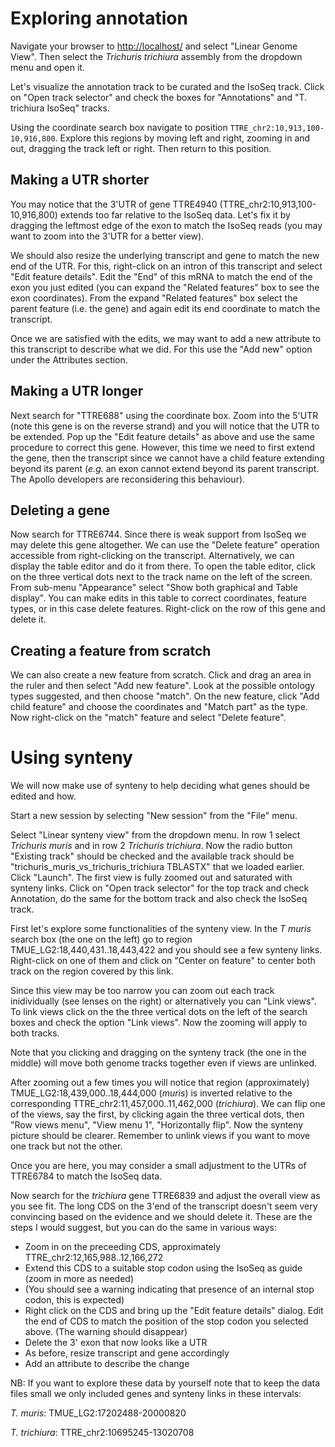 # Exploring annotation 

Navigate your browser to [http://localhost/](http://localhost/) and select
"Linear Genome View". Then select the *Trichuris trichiura* assembly from the
dropdown menu and open it.

Let's visualize the annotation track to be curated and the IsoSeq track. Click
on "Open track selector" and check the boxes for "Annotations" and "T.
trichiura IsoSeq" tracks.

Using the coordinate search box navigate to position
`TTRE_chr2:10,913,100-10,916,800`. Explore this regions by moving left and
right, zooming in and out, dragging the track left or right. Then return to
this position.

## Making a UTR shorter

You may notice that the 3'UTR of gene TTRE4940
(TTRE_chr2:10,913,100-10,916,800) extends too far relative to the IsoSeq data.
Let's fix it by dragging the leftmost edge of the exon to match the IsoSeq
reads (you may want to zoom into the 3'UTR for a better view). 

We should also resize the underlying transcript and gene to match the new end
of the UTR. For this, right-click on an intron of this transcript and select
"Edit feature details".  Edit the "End" of this mRNA to match the end of the
exon you just edited (you can expand the "Related features" box to see the exon
coordinates).  From the expand "Related features" box select the parent feature
(i.e. the gene) and again edit its end coordinate to match the transcript. 

Once we are satisfied with the edits, we may want to add a new attribute to
this transcript to describe what we did. For this use the "Add new" option
under the Attributes section.

## Making a UTR longer

Next search for "TTRE688" using the coordinate box. Zoom into the 5'UTR (note
this gene is on the reverse strand) and you will notice that the UTR to be
extended. Pop up the "Edit feature details" as above and use the same procedure
to correct this gene. However, this time we need to first extend the gene, then
the transcript since we cannot have a child feature extending beyond its parent
(*e.g.* an exon cannot extend beyond its parent transcript. The Apollo
developers are reconsidering this behaviour).

## Deleting a gene

Now search for TTRE6744. Since there is weak support from IsoSeq we may delete
this gene altogether. We can use the "Delete feature" operation accessible from
right-clicking on the transcript. Alternatively, we can display the table
editor and do it from there. To open the table editor, click on the three
vertical dots next to the track name on the left of the screen. From sub-menu
"Appearance" select "Show both graphical and Table display". You can make edits
in this table to correct coordinates, feature types, or in this case delete
features. Right-click on the row of this gene and delete it.

## Creating a feature from scratch

We can also create a new feature from scratch.  Click and drag an area in the
ruler and then select "Add new feature". Look at the possible ontology types
suggested, and then choose "match". On the new feature, click "Add child
feature" and choose the coordinates and "Match part" as the type. Now
right-click on the "match" feature and select "Delete feature".

# Using synteny

We will now make use of synteny to help deciding what genes should be edited
and how.

Start a new session by selecting "New session" from the "File" menu.

Select "Linear synteny view" from the dropdown menu. In row 1 select *Trichuris muris*
and in row 2 *Trichuris trichiura*. Now the radio button "Existing track"
should be checked and the available track should be
"trichuris_muris_vs_trichuris_trichiura TBLASTX" that we loaded earlier. Click "Launch".
The first view is fully zoomed out and saturated with synteny links. Click on
"Open track selector" for the top track and check Annotation, do the same for
the bottom track and also check the IsoSeq track.

First let's explore some functionalities of the synteny view. In the *T muris*
search box (the one on the left) go to region TMUE_LG2:18,440,431..18,443,422
and you should see a few synteny links. Right-click on one of them and click on
"Center on feature" to center both track on the region covered by this link. 

Since this view may be too narrow you can zoom out each track inidividually
(see lenses on the right) or alternatively you can "Link views". To link views
click on the the three vertical dots on the left of the search boxes and check
the option "Link views". Now the zooming will apply to both tracks. 

Note that you clicking and dragging on the synteny track (the one in the
middle) will move both genome tracks together even if views are unlinked.

After zooming out a few times you will notice that region (approximately)
TMUE_LG2:18,439,000..18,444,000 (*muris*) is inverted relative to the
corresponding TTRE_chr2:11,457,000..11,462,000 (*trichiura*). We can flip one
of the views, say the first, by clicking again the three vertical dots, then
"Row views menu", "View menu 1", "Horizontally flip". Now the synteny picture
should be clearer. Remember to unlink views if you want to move one track but
not the other.

Once you are here, you may consider a small adjustment to the UTRs of TTRE6784
to match the IsoSeq data.

Now search for the *trichiura* gene TTRE6839 and adjust the overall view as you
see fit. The long CDS on the 3'end of the transcript doesn't seem very
convincing based on the evidence and we should delete it. These are the steps I
would suggest, but you can do the same in various ways:

* Zoom in on the preceeding CDS, approximately TTRE_chr2:12,165,988..12,166,272
* Extend this CDS to a suitable stop codon using the IsoSeq as guide (zoom in more as needed)
* (You should see a warning indicating that presence of an internal stop codon, this is expected)
* Right click on the CDS and bring up the "Edit feature details" dialog. Edit
  the end of CDS to match the position of the stop codon you selected above. (The warning should disappear)
* Delete the 3' exon that now looks like a UTR
* As before, resize transcript and gene accordingly
* Add an attribute to describe the change

<!---
# Regions of interest

These are some example genes in *T. trichiura* that probably need some curation:

```
TMUE_LG2:19,449,820..19,460,071[rev] TTRE_chr2:12,163,850..12,172,620

TMUE_LG2:18,245,558..18,257,358[rev] TTRE_chr2:11,713,832..11,731,423 consider deleting the short tx

TTRE4940 Shorten UTR *
TTRE688 Extend UTR *
TTRE6744 Delete *
TTRE6731 Delete gene *
TTRE6830 Delete gene *
TTRE2050 Delete tx TMUE_LG2:18,234,381..18,272,122[rev] TTRE_chr2:11,715,666..11,730,260
TTRE6749 Add UTR exon also CDS TMUE_LG2:17,211,180..17,216,769[rev] TTRE_chr2:10,946,675..10,951,590
TTRE6722 TMUE_LG2:18,046,592..18,050,363 TTRE_chr2:10,721,018..10,724,789
         TMUE_LG2:17,435,215..17,440,152[rev]
TTRE6839 Shorten CDS TMUE_LG2:19,449,863..19,458,308[rev] TTRE_chr2:12,163,993..12,172,437
TTRE6847 Add UTR (possibly also CDSs) TMUE_LG2:19,528,245..19,531,940 TTRE_chr2:12,227,640..12,238,090
```
--->

NB: If you want to explore these data by yourself note that to keep the data
files small we only included genes and synteny links in these intervals:

*T. muris*: TMUE_LG2:17202488-20000820

*T. trichiura*: TTRE_chr2:10695245-13020708

